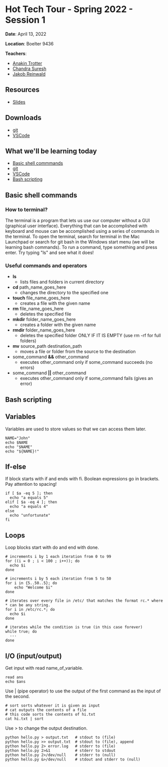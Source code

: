 
# Hot Tech Tour - Spring 2022 - Session 1

**Date**: April 13, 2022

**Location**: Boelter 9436

**Teachers**: 
- [Anakin Trotter](https://github.com/AnakinTrotter)
- [Chandra Suresh](https://github.com/curesh)
- [Jakob Reinwald](https://github.com/jakobreinwald)

## Resources

- [Slides](https://docs.google.com/presentation/d/1VNBXTLrDQU0_nzTjHRkjRetLECKXch1eQCDmZ1wPrBM/edit?usp=sharing)

## Downloads
 - [git](https://git-scm.com/download/)
 - [VSCode](https://code.visualstudio.com/download)

## What we'll be learning today

- [Basic shell commmands](#basic-shell-commands)
- [git](#git)
- [VSCode](#vscode)
- [Bash scripting](#bash-scripting)

## Basic shell commands

### How to terminal?
The terminal is a program that lets us use our computer without a GUI (graphical user interface).
Everything that can be accomplished with keyboard and mouse can be accomplished using a series of
commands in the terminal. To open the terminal, search for terminal in the Mac Launchpad or search for
git bash in the Windows start menu (we will be learning bash commands). To run a command, type something
and press enter. Try typing "ls" and see what it does!

### Useful commands and operators
 - **ls**
    - lists files and folders in current directory
 - **cd** path_name_goes_here
    - changes the directory to the specified one
 - **touch** file_name_goes_here
    - creates a file with the given name
 - **rm** file_name_goes_here
    - deletes the specified file
 - **mkdir** folder_name_goes_here
    - creates a folder with the given name
 - **rmdir** folder_name_goes_here
    - deletes the specified folder ONLY IF IT IS EMPTY (use rm -rf for full folders)
 - **mv** source_path destination_path
    - moves a file or folder from the source to the destination
 - some_command **&&** other_command
    - executes other_command only if some_command succeeds (no errors)
 - some_command **||** other_command
    - executes other_command only if some_command fails (gives an error)

## Bash scripting

## Variables
Variables are used to store values so that we can access them later.
```
NAME="John"
echo $NAME
echo "$NAME"
echo "${NAME}!"
```

## If-else
If block starts with if and ends with fi. Boolean expressions go in brackets. Pay attention to spacing!
```
if [ $a -eq 5 ]; then
  echo "a equals 5"
elif [ $a -eq 4 ]; then
  echo "a equals 4"
else
  echo "unfortunate"
fi
```

## Loops
Loop blocks start with do and end with done.
```
# increments i by 1 each iteration from 0 to 99
for ((i = 0 ; i < 100 ; i++)); do
  echo $i
done

# increments i by 5 each iteration from 5 to 50
for i in {5..50..5}; do
    echo "Welcome $i"
done

# iterates over every file in /etc/ that matches the format rc.* where * can be any string.
for i in /etc/rc.*; do
  echo $i
done

# iterates while the condition is true (in this case forever)
while true; do
  ···
done
```

## I/O (input/output)
Get input with read name_of_variable.
```
read ans
echo $ans
```
Use | (pipe operator) to use the output of the first command as the input of the second.
```
# sort sorts whatever it is given as input
# cat outputs the contents of a file
# this code sorts the contents of hi.txt
cat hi.txt | sort
```
Use > to change the output destination.
```
python hello.py > output.txt   # stdout to (file)
python hello.py >> output.txt  # stdout to (file), append
python hello.py 2> error.log   # stderr to (file)
python hello.py 2>&1           # stderr to stdout
python hello.py 2>/dev/null    # stderr to (null)
python hello.py &>/dev/null    # stdout and stderr to (null)
```




